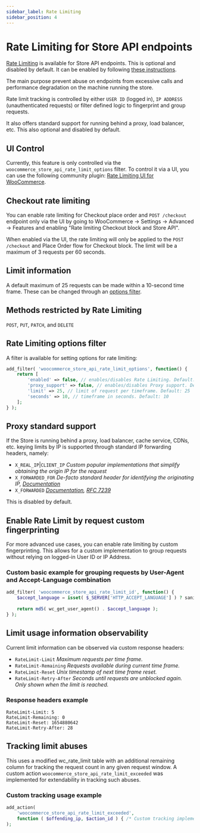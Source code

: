 ```yaml
---
sidebar_label: Rate Limiting 
sidebar_position: 4
---
```


# Rate Limiting for Store API endpoints 

[Rate Limiting](https://github.com/woocommerce/woocommerce-blocks/pull/5962) is available for Store API endpoints. This is optional and disabled by default. It can be enabled by following [these instructions](#rate-limiting-options-filter).

The main purpose prevent abuse on endpoints from excessive calls and performance degradation on the machine running the store.

Rate limit tracking is controlled by either `USER ID` (logged in), `IP ADDRESS` (unauthenticated requests) or filter defined logic to fingerprint and group requests.

It also offers standard support for running behind a proxy, load balancer, etc. This also optional and disabled by default.

## UI Control

Currently, this feature is only controlled via the `woocommerce_store_api_rate_limit_options` filter. To control it via a UI, you can use the following community plugin: [Rate Limiting UI for WooCommerce](https://wordpress.org/plugins/rate-limiting-ui-for-woocommerce/).

## Checkout rate limiting

You can enable rate limiting for Checkout place order and `POST /checkout` endpoint only via the UI by going to WooCommerce -> Settings -> Advanced -> Features and enabling "Rate limiting Checkout block and Store API".

When enabled via the UI, the rate limiting will only be applied to the `POST /checkout` and Place Order flow for Checkout block. The limit will be a maximum of 3 requests per 60 seconds.

## Limit information

A default maximum of 25 requests can be made within a 10-second time frame. These can be changed through an [options filter](#rate-limiting-options-filter).

## Methods restricted by Rate Limiting

`POST`, `PUT`, `PATCH`, and `DELETE`

## Rate Limiting options filter

A filter is available for setting options for rate limiting:

```php
add_filter( 'woocommerce_store_api_rate_limit_options', function() {
	return [
		'enabled' => false, // enables/disables Rate Limiting. Default: false
		'proxy_support' => false, // enables/disables Proxy support. Default: false
		'limit' => 25, // limit of request per timeframe. Default: 25
		'seconds' => 10, // timeframe in seconds. Default: 10
	];
} );
```

## Proxy standard support

If the Store is running behind a proxy, load balancer, cache service, CDNs, etc. keying limits by IP is supported through standard IP forwarding headers, namely:

* `X_REAL_IP`|`CLIENT_IP` _Custom popular implementations that simplify obtaining the origin IP for the request_
* `X_FORWARDED_FOR` _De-facto standard header for identifying the originating IP, [Documentation](https://developer.mozilla.org/en-US/docs/Web/HTTP/Headers/X-Forwarded-For)_
* `X_FORWARDED` _[Documentation](https://developer.mozilla.org/en-US/docs/Web/HTTP/Headers/Forwarded), [RFC 7239](https://datatracker.ietf.org/doc/html/rfc7239)_

This is disabled by default.

## Enable Rate Limit by request custom fingerprinting

For more advanced use cases, you can enable rate limiting by custom fingerprinting.
This allows for a custom implementation to group requests without relying on logged-in User ID or IP Address.

### Custom basic example for grouping requests by User-Agent and Accept-Language combination

```php
add_filter( 'woocommerce_store_api_rate_limit_id', function() {
    $accept_language = isset( $_SERVER['HTTP_ACCEPT_LANGUAGE'] ) ? sanitize_text_field( wp_unslash( $_SERVER['HTTP_ACCEPT_LANGUAGE'] ) ) : '';
    
    return md5( wc_get_user_agent() . $accept_language );
} );
```

## Limit usage information observability

Current limit information can be observed via custom response headers:

* `RateLimit-Limit` _Maximum requests per time frame._
* `RateLimit-Remaining` _Requests available during current time frame._
* `RateLimit-Reset` _Unix timestamp of next time frame reset._
* `RateLimit-Retry-After` _Seconds until requests are unblocked again. Only shown when the limit is reached._

### Response headers example

```http
RateLimit-Limit: 5
RateLimit-Remaining: 0
RateLimit-Reset: 1654880642
RateLimit-Retry-After: 28
```

## Tracking limit abuses

This uses a modified wc_rate_limit table with an additional remaining column for tracking the request count in any given request window.
A custom action `woocommerce_store_api_rate_limit_exceeded` was implemented for extendability in tracking such abuses.

### Custom tracking usage example

```php
add_action(
    'woocommerce_store_api_rate_limit_exceeded',
    function ( $offending_ip, $action_id ) { /* Custom tracking implementation */ }
);
```

